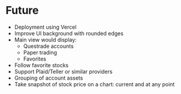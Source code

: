 # Future

- Deployment using Vercel
- Improve UI background with rounded edges
- Main view would display:
  - Questrade accounts
  - Paper trading
  - Favorites
- Follow favorite stocks
- Support Plaid/Teller or similar providers
- Grouping of account assets
- Take snapshot of stock price on a chart: current and at any point
